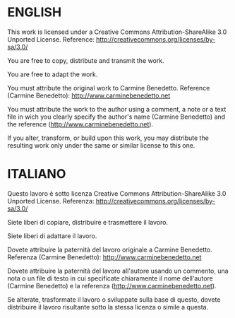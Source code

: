 ENGLISH
=======

This work is licensed under a Creative Commons Attribution-ShareAlike 3.0 Unported License.
Reference: http://creativecommons.org/licenses/by-sa/3.0/

You are free to copy, distribute and transmit the work.

You are free to adapt the work.

You must attribute the original work to Carmine Benedetto.
Reference (Carmine Benedetto): http://www.carminebenedetto.net

You must attribute the work to the author using a comment, a note or a text file in wich you clearly specify the author's name (Carmine Benedetto) and the reference (http://www.carminebenedetto.net).

If you alter, transform, or build upon this work, you may distribute the resulting work only under the same or similar license to this one. 

ITALIANO
========

Questo lavoro è sotto licenza Creative Commons Attribution-ShareAlike 3.0 Unported License.
Referenza: http://creativecommons.org/licenses/by-sa/3.0/

Siete liberi di copiare, distribuire e trasmettere il lavoro.

Siete liberi di adattare il lavoro.

Dovete attribuire la paternità del lavoro originale a Carmine Benedetto.
Referenza (Carmine Benedetto): http://www.carminebenedetto.net

Dovete attribuire la paternità del lavoro all'autore usando un commento, una nota o un file di testo in cui specificate chiaramente il nome dell'autore (Carmine Benedetto) e la referenza (http://www.carminebenedetto.net).

Se alterate, trasformate  il lavoro o sviluppate sulla base di questo, dovete distribuire il lavoro risultante sotto la stessa licenza o simile a questa.
